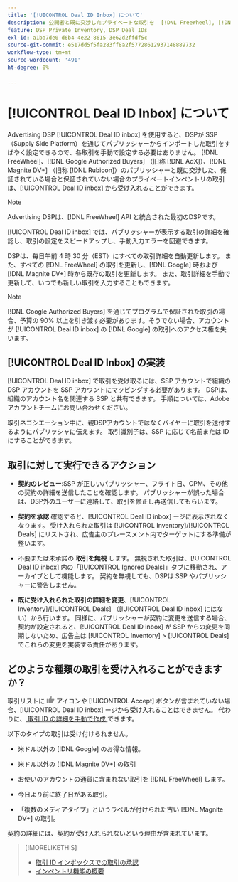 ```yaml
---
title: '[!UICONTROL Deal ID Inbox] について'
description: 公開者と既に交渉したプライベートな取引を  [!DNL FreeWheel], [!DNL Google Authorized Buyers]  （旧称  [!DNL AdX]), and [!DNL Magnite DV+]  （旧称  [!DNL Rubicon]）で受け入れることができる [!UICONTROL Deal ID inbox] 機能について説明します。
feature: DSP Private Inventory, DSP Deal IDs
exl-id: a1ba7de0-d6b4-4e22-8615-3e62d2ffdf5c
source-git-commit: e517dd5f5fa283ff8a2f57728612937148889732
workflow-type: tm+mt
source-wordcount: '491'
ht-degree: 0%

---
```


# [!UICONTROL Deal ID Inbox] について

Advertising DSP [!UICONTROL Deal ID inbox] を使用すると、DSPが SSP （Supply Side Platform）を通じてパブリッシャーからインポートした取引をすばやく設定できるので、各取引を手動で設定する必要はありません。 [!DNL FreeWheel]、[!DNL Google Authorized Buyers] （旧称 [!DNL AdX]）、[!DNL Magnite DV+] （旧称 [!DNL Rubicon]）のパブリッシャーと既に交渉した、保証されている場合と保証されていない場合のプライベートインベントリの取引は、[!UICONTROL Deal ID inbox] から受け入れることができます。

>[!NOTE]
>
>Advertising DSPは、[!DNL FreeWheel] API と統合された最初のDSPです。

[!UICONTROL Deal ID inbox] では、パブリッシャーが表示する取引の詳細を確認し、取引の設定をスピードアップし、手動入力エラーを回避できます。

<!-- 
Accepting a deal automatically pre-populates a new Deal ID record with details from the publisher, and you need to enter only the publisher [always? or just in some cases?], the media type, who can access the deal, and any attribute labels to apply to the deal so it's easy to find. [Are labels a dimension you can report on?]

For each available deal, you can review the deal details sent directly from the publisher. Some deals are grouped as proposals (packages), and you can see the individual deal details by reviewing the deal.

You can accept any available deal or move an incorrect deal to the Ignored Deals tab. You can also un-ignore deals, which moves them back to the New Deals tab so you can potentially accept them.

For each deal, you can select one publisher and one media type (Desktop Video, Mobile Video, Connected TV, Display, or Audio), and you can share the deal with specific advertisers and with all advertisers for a specific account.
 -->

DSPは、毎日午前 4 時 30 分（EST）にすべての取引詳細を自動更新します。 また、すべての [!DNL FreeWheel] の取引を更新し、[!DNL Google] 時および [!DNL Magnite DV+] 時から既存の取引を更新します。 また、取引詳細を手動で更新して、いつでも新しい取引を入力することもできます。

<!-- MC: I'm not sure where I got the following. Is this currently true? -->
>[!NOTE]
>
>[!DNL Google Authorized Buyers] を通じてプログラムで保証された取引の場合、予算の 90% 以上を引き渡す必要があります。そうでない場合、アカウントが [!UICONTROL Deal ID inbox] の [!DNL Google] の取引へのアクセス権を失います。

## [!UICONTROL Deal ID Inbox] の実装

[!UICONTROL Deal ID inbox] で取引を受け取るには、SSP アカウントで組織のDSP アカウントを SSP アカウントにマッピングする必要があります。 DSPは、組織のアカウント名を関連する SSP と共有できます。 手順については、Adobeアカウントチームにお問い合わせください。

取引ネゴシエーション中に、親DSPアカウントではなくバイヤーに取引を送付するようにパブリッシャに伝えます。 取引識別子は、SSP に応じて名前または ID にすることができます。

## 取引に対して実行できるアクション

* **契約のレビュー**:SSP が正しいパブリッシャー、フライト日、CPM、その他の契約の詳細を送信したことを確認します。 パブリッシャーが誤った場合は、DSP外のユーザーに連絡して、取引を修正し再送信してもらいます。

* **契約を承認** 確認すると、[!UICONTROL Deal ID inbox] ージに表示されなくなります。 受け入れられた取引は [!UICONTROL Inventory]/[!UICONTROL Deals] にリストされ、広告主のプレースメント内でターゲットにする準備が整います。

* 不要または未承諾の **取引を無視** します。 無視された取引は、[!UICONTROL Deal ID inbox] 内の「[!UICONTROL Ignored Deals]」タブに移動され、アーカイブとして機能します。 契約を無視しても、DSPは SSP やパブリッシャーに警告しません。

* **既に受け入れられた取引の詳細を変更**、[!UICONTROL Inventory]/[!UICONTROL Deals] （[!UICONTROL Deal ID inbox] にはない）から行います。 同様に、パブリッシャーが契約に変更を送信する場合、契約が設定されると、[!UICONTROL Deal ID inbox] が SSP からの変更を同期しないため、広告主は [!UICONTROL Inventory] > [!UICONTROL Deals] でこれらの変更を実装する責任があります。

## どのような種類の取引を受け入れることができますか？

取引リストに ![ 同意する ](/help/dsp/assets/accept.png) アイコンや [!UICONTROL Accept] ボタンが含まれていない場合、[!UICONTROL Deal ID inbox] ージから受け入れることはできません。 代わりに、[ 取引 ID の詳細を手動で作成 ](/help/dsp/inventory/deal-id-create.md) できます。

以下のタイプの取引は受け付けられません。

* 米ドル以外の [!DNL Google] のお得な情報。

* 米ドル以外の [!DNL Magnite DV+] の取引

* お使いのアカウントの通貨に含まれない取引を [!DNL FreeWheel] します。

* 今日より前に終了日がある取引。

* 「複数のメディアタイプ」というラベルが付けられた古い [!DNL Magnite DV+] の取引。

契約の詳細には、契約が受け入れられないという理由が含まれています。

>[!MORELIKETHIS]
>
>* [ 取引 ID インボックスでの取引の承認 ](deal-id-inbox-accept.md)
>* [ インベントリ機能の概要 ](inventory-overview.md)
